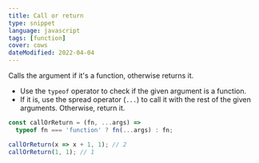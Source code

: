 ```yaml
---
title: Call or return
type: snippet
language: javascript
tags: [function]
cover: cows
dateModified: 2022-04-04
---
```


Calls the argument if it's a function, otherwise returns it.

- Use the `typeof` operator to check if the given argument is a function.
- If it is, use the spread operator (`...`) to call it with the rest of the given arguments. Otherwise, return it.

```js
const callOrReturn = (fn, ...args) =>
  typeof fn === 'function' ? fn(...args) : fn;

callOrReturn(x => x + 1, 1); // 2
callOrReturn(1, 1); // 1
```
